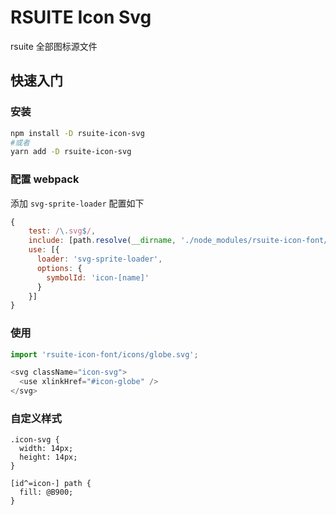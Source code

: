 # RSUITE Icon Svg
rsuite 全部图标源文件
## 快速入门
### 安装
```bash
npm install -D rsuite-icon-svg 
#或者 
yarn add -D rsuite-icon-svg
```
### 配置 webpack
添加 `svg-sprite-loader`
配置如下
```javascript
{
    test: /\.svg$/,
    include: [path.resolve(__dirname, './node_modules/rsuite-icon-font/icons')],
    use: [{
      loader: 'svg-sprite-loader',
      options: {
        symbolId: 'icon-[name]'
      }
    }]
}
```
### 使用
```javascript
import 'rsuite-icon-font/icons/globe.svg';

<svg className="icon-svg">
  <use xlinkHref="#icon-globe" />
</svg>
```

### 自定义样式
```less
.icon-svg {
  width: 14px;
  height: 14px;
}

[id^=icon-] path {
  fill: @B900;
}
```